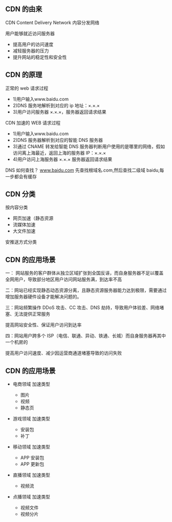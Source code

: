 ## CDN 的由来

CDN Content Delivery Network 内容分发网络

用户能够就近访问服务器

- 提高用户的访问速度
- 减轻服务器的压力
- 提升网站的稳定性和安全性

## CDN 的原理

正常的 web 请求过程

- 1)用户输入www.baidu.com
- 2)DNS 服务地解析到对应的 ip 地址：×.×.×
- 3)用户访问服务器 ×.×.×，服务器返回请求结果

CDN 加速的 WEB 请求过程

- 1)用户输入www.baidu.com
- 2)DNS 服务器解析到对应的智能 DNS 服务器
- 3)通过 CNAME 转发给智能 DNS 服务器判断用户使用的是哪里的网络，假如访问离上海最近，返回上海的服务器 IP：×.×.×
- 4)用户访问上海服务器 ×.×.× 服务器返回请求结果

DNS 如何查找？
www.baidu.com 先查找根域名.com,然后查找二级域 baidu,每一步都会有缓存

## CDN 分类

按内容分类

- 网页加速（静态资源
- 流媒体加速
- 大文件加速

安推送方式分类

## CDN 的应用场景

一： 网站服务的客户群体从独立区域扩张到全国反诬，而自身服务器不足以覆盖全网用户，导致部分地区用户访问网站服务满，到达率不高

二：网站已经实现静态动态资源分离，且静态资源服务器能力达到极限，需要通过增加服务器硬件设备才能解决问题的。

三：网站频繁操作 DDoS 攻击、CC 攻击、DNS 劫持，导致用户体验差、网络堵塞、无法提供正常服务

提高网站安全性、保证用户访问到达率

四：网站用户跨多个 ISP（电信、联通、异动、铁通、长城）而自身服务器再其中一个机房的

提高用户访问速度、减少因运营商通道堵塞导致的访问失败

## CDN 的应用场景

- 电商领域
  加速类型

  - 图片
  - 视频
  - 静态页

- 游戏领域
  加速类型

  - 安装包
  - 补丁

- 移动领域
  加速类型

  - APP 安装包
  - APP 更新包

- 直播领域
  加速类型

  - 视频流

- 点播领域
  加速类型
  - 视频文件
  - 视频分片
